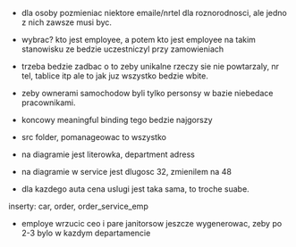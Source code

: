 - dla osoby pozmieniac niektore emaile/nrtel dla roznorodnosci, ale jedno z nich zawsze musi byc.

- wybrac? kto jest employee, a potem kto jest employee na takim stanowisku ze bedzie uczestniczyl przy zamowieniach

- trzeba bedzie zadbac o to zeby unikalne rzeczy sie nie powtarzaly, nr tel, tablice itp ale to jak juz wszystko bedzie wbite.
- zeby ownerami samochodow byli tylko personsy w bazie niebedace pracownikami.

- koncowy meaningful binding tego bedzie najgorszy

- src folder, pomanageowac to wszystko

- na diagramie jest literowka, department adress
- na diagramie w service jest dlugosc 32, zmienilem na 48

- dla kazdego auta cena uslugi jest taka sama, to troche suabe.

inserty:
car, order, order_service_emp

- employe wrzucic ceo i pare janitorsow jeszcze wygenerowac, zeby po 2-3 bylo w kazdym departamencie